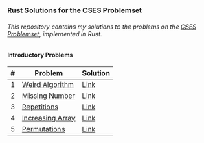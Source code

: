 ### Rust Solutions for the CSES Problemset

###### This repository contains my solutions to the problems on the [CSES Problemset](https://cses.fi), implemented in Rust.

#### Introductory Problems

| # | Problem | Solution |
|---|---|---|
| 1 | [Weird Algorithm](https://cses.fi/problemset/task/1068) | [Link](https://cses.fi/paste/be34037874a1f1f2ccf2bd/) |
| 2 | [Missing Number](https://cses.fi/problemset/task/1083) | [Link](https://cses.fi/paste/9be15fcbd807fc57ccf409/) |
| 3 | [Repetitions](https://cses.fi/problemset/task/1069) | [Link](https://cses.fi/paste/7f39e62b2b1526a5ccfcaf/) |
| 4 | [Increasing Array](https://cses.fi/problemset/task/1094) | [Link](https://cses.fi/paste/87aec3949ea9d7bccd781f/) |
| 5 | [Permutations](https://cses.fi/problemset/task/1070) | [Link](https://cses.fi/paste/270799af8d64fbb7cd7a54/) |